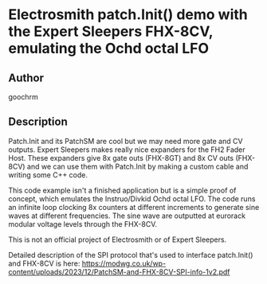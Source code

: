 # Electrosmith patch.Init() demo with the Expert Sleepers FHX-8CV, emulating the Ochd octal LFO

## Author

goochrm

## Description

Patch.Init and its PatchSM are cool but we may need more gate and CV outputs.  Expert Sleepers makes really nice expanders for the FH2 Fader Host.  These expanders give 8x gate outs (FHX-8GT) and 8x CV outs (FHX-8CV) and we can use them with Patch.Init by making a custom cable and writing some C++ code.

This code example isn't a finished application but is a simple proof of concept, which emulates the Instruo/Divkid Ochd octal LFO.  The code runs an infinite loop clocking 8x counters at different increments to generate sine waves at different frequencies.  The sine wave are outputted at eurorack modular voltage levels through the FHX-8CV.

This is not an official project of Electrosmith or of Expert Sleepers.

Detailed description of the SPI protocol that's used to interface patch.Init() and FHX-8CV is here: https://modwg.co.uk/wp-content/uploads/2023/12/PatchSM-and-FHX-8CV-SPI-info-1v2.pdf
